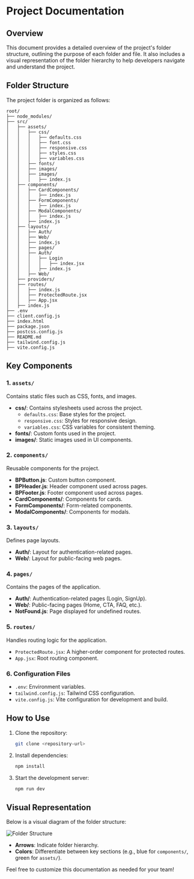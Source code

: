 # Project Documentation

## Overview

This document provides a detailed overview of the project's folder structure, outlining the purpose of each folder and file. It also includes a visual representation of the folder hierarchy to help developers navigate and understand the project.

## Folder Structure

The project folder is organized as follows:

```
root/
├── node_modules/
├── src/
│   ├── assets/
│   │   ├── css/
│   │   │   ├── defaults.css
│   │   │   ├── font.css
│   │   │   ├── responsive.css
│   │   │   ├── styles.css
│   │   │   ├── variables.css
│   │   ├── fonts/
│   │   ├── images/
│   │   ├── images/
│   │   │   ├── index.js
│   ├── components/
│   │   ├── CardComponents/
│   │   │   ├── index.js
│   │   ├── FormComponents/
│   │   │   ├── index.js
│   │   ├── ModalComponents/
│   │   │   ├── index.js
│   │   ├── index.js
│   ├── layouts/
│   │   ├── Auth/
│   │   ├── Web/
│   │   ├── index.js
│   │   ├── pages/
│   │   ├── Auth/
│   │   │   ├── Login
│   │   │   │   ├── index.jsx
│   │   │   ├── index.js
│   │   ├── Web/
│   ├── providers/
│   ├── routes/
│   │   ├── index.js
│   │   ├── ProtectedRoute.jsx
│   │   ├── App.jsx
│   ├── index.js
├── .env
├── client.config.js
├── index.html
├── package.json
├── postcss.config.js
├── README.md
├── tailwind.config.js
├── vite.config.js
```

## Key Components

### 1. `assets/`

Contains static files such as CSS, fonts, and images.

- **css/**: Contains stylesheets used across the project.
  - `defaults.css`: Base styles for the project.
  - `responsive.css`: Styles for responsive design.
  - `variables.css`: CSS variables for consistent theming.
- **fonts/**: Custom fonts used in the project.
- **images/**: Static images used in UI components.

### 2. `components/`

Reusable components for the project.

- **BPButton.js**: Custom button component.
- **BPHeader.js**: Header component used across pages.
- **BPFooter.js**: Footer component used across pages.
- **CardComponents/**: Components for cards.
- **FormComponents/**: Form-related components.
- **ModalComponents/**: Components for modals.

### 3. `layouts/`

Defines page layouts.

- **Auth/**: Layout for authentication-related pages.
- **Web/**: Layout for public-facing web pages.

### 4. `pages/`

Contains the pages of the application.

- **Auth/**: Authentication-related pages (Login, SignUp).
- **Web/**: Public-facing pages (Home, CTA, FAQ, etc.).
- **NotFound.js**: Page displayed for undefined routes.

### 5. `routes/`

Handles routing logic for the application.

- `ProtectedRoute.jsx`: A higher-order component for protected routes.
- `App.jsx`: Root routing component.

### 6. Configuration Files

- `.env`: Environment variables.
- `tailwind.config.js`: Tailwind CSS configuration.
- `vite.config.js`: Vite configuration for development and build.

## How to Use

1. Clone the repository:
   ```sh
   git clone <repository-url>
   ```
2. Install dependencies:
   ```sh
   npm install
   ```
3. Start the development server:
   ```sh
   npm run dev
   ```

## Visual Representation

Below is a visual diagram of the folder structure:

![Folder Structure](https://via.placeholder.com/800x600?text=Folder+Structure+Diagram)

- **Arrows**: Indicate folder hierarchy.
- **Colors**: Differentiate between key sections (e.g., blue for `components/`, green for `assets/`).

Feel free to customize this documentation as needed for your team!

